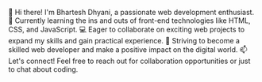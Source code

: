 👋 Hi there! I'm Bhartesh Dhyani, a passionate web development enthusiast.
🌱 Currently learning the ins and outs of front-end technologies like HTML, CSS, and JavaScript.
💻 Eager to collaborate on exciting web projects to expand my skills and gain practical experience.
🚀 Striving to become a skilled web developer and make a positive impact on the digital world.
📫 Let's connect! Feel free to reach out for collaboration opportunities or just to chat about coding.


<!---
BharteshDhyani/BharteshDhyani is a ✨ special ✨ repository because its `README.md` (this file) appears on your GitHub profile.
You can click the Preview link to take a look at your changes.
--->
